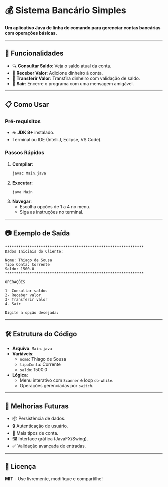 # 💰 Sistema Bancário Simples

**Um aplicativo Java de linha de comando para gerenciar contas bancárias com operações básicas.**

---

## 🚀 Funcionalidades
- 🔍 **Consultar Saldo**: Veja o saldo atual da conta.
- 💸 **Receber Valor**: Adicione dinheiro à conta.
- 🔄 **Transferir Valor**: Transfira dinheiro com validação de saldo.
- 🚪 **Sair**: Encerre o programa com uma mensagem amigável.

---

## 📋 Como Usar

### Pré-requisitos
- ☕ **JDK 8+** instalado.
- Terminal ou IDE (IntelliJ, Eclipse, VS Code).

### Passos Rápidos
1. **Compilar**:
   ```bash
   javac Main.java
   ```
2. **Executar**:
   ```bash
   java Main
   ```
3. **Navegar**:
   - Escolha opções de 1 a 4 no menu.
   - Siga as instruções no terminal.

---

## 📷 Exemplo de Saída
```
**************************************************************
Dados Iniciais do Cliente:

Nome: Thiago de Sousa
Tipo Conta: Corrente
Saldo: 1500.0
**************************************************************

OPERAÇÕES

1- Consultar saldos
2- Receber valor
3- Transferir valor
4- Sair

Digite a opção desejada:
```

---

## 🛠 Estrutura do Código
- **Arquivo**: `Main.java`
- **Variáveis**:
  - `nome`: Thiago de Sousa
  - `tipoConta`: Corrente
  - `saldo`: 1500.0
- **Lógica**:
  - Menu interativo com `Scanner` e loop `do-while`.
  - Operações gerenciadas por `switch`.

---

## 🔮 Melhorias Futuras
- 📦 Persistência de dados.
- 🔒 Autenticação de usuário.
- 🏦 Mais tipos de conta.
- 🖼 Interface gráfica (JavaFX/Swing).
- ✅ Validação avançada de entradas.

---

## 📜 Licença
**MIT** - Use livremente, modifique e compartilhe!
